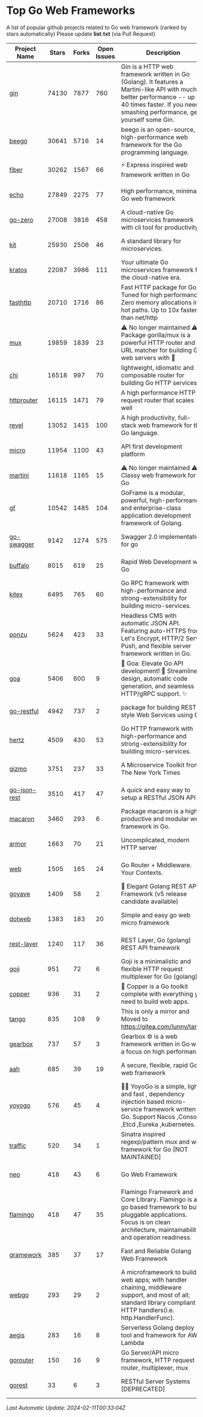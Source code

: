 # Top Go Web Frameworks
A list of popular github projects related to Go web framework (ranked by stars automatically)
Please update **list.txt** (via Pull Request)

| Project Name | Stars | Forks | Open Issues | Description | Last Commit |
| ------------ | ----- | ----- | ----------- | ----------- | ----------- |
| [gin](https://github.com/gin-gonic/gin) | 74130 | 7877 | 760 | Gin is a HTTP web framework written in Go (Golang). It features a Martini-like API with much better performance -- up to 40 times faster. If you need smashing performance, get yourself some Gin. | 2024-02-07 12:18:53 |
| [beego](https://github.com/beego/beego) | 30641 | 5716 | 14 | beego is an open-source, high-performance web framework for the Go programming language. | 2024-02-05 07:29:29 |
| [fiber](https://github.com/gofiber/fiber) | 30262 | 1567 | 66 | ⚡️ Express inspired web framework written in Go | 2024-02-10 21:36:49 |
| [echo](https://github.com/labstack/echo) | 27849 | 2275 | 77 | High performance, minimalist Go web framework | 2024-02-07 05:54:21 |
| [go-zero](https://github.com/zeromicro/go-zero) | 27008 | 3816 | 458 | A cloud-native Go microservices framework with cli tool for productivity. | 2024-02-10 03:58:12 |
| [kit](https://github.com/go-kit/kit) | 25930 | 2506 | 46 | A standard library for microservices. | 2023-12-22 23:16:59 |
| [kratos](https://github.com/go-kratos/kratos) | 22087 | 3986 | 111 | Your ultimate Go microservices framework for the cloud-native era. | 2024-02-02 02:39:11 |
| [fasthttp](https://github.com/valyala/fasthttp) | 20710 | 1716 | 86 | Fast HTTP package for Go. Tuned for high performance. Zero memory allocations in hot paths. Up to 10x faster than net/http | 2024-02-10 10:04:07 |
| [mux](https://github.com/gorilla/mux) | 19859 | 1839 | 23 | ⚠️ No longer maintained ⚠️  Package gorilla/mux is a powerful HTTP router and URL matcher for building Go web servers with 🦍 | 2024-01-22 04:09:26 |
| [chi](https://github.com/go-chi/chi) | 16518 | 997 | 70 | lightweight, idiomatic and composable router for building Go HTTP services | 2024-01-23 00:21:48 |
| [httprouter](https://github.com/julienschmidt/httprouter) | 16115 | 1471 | 79 | A high performance HTTP request router that scales well | 2024-01-30 10:56:56 |
| [revel](https://github.com/revel/revel) | 13052 | 1415 | 100 | A high productivity, full-stack web framework for the Go language. | 2022-04-12 20:53:30 |
| [micro](https://github.com/micro/micro) | 11954 | 1100 | 43 | API first development platform | 2023-07-28 18:28:23 |
| [martini](https://github.com/go-martini/martini) | 11618 | 1165 | 15 | ⚠️ No longer maintained ⚠️  Classy web framework for Go | 2017-01-21 21:58:54 |
| [gf](https://github.com/gogf/gf) | 10542 | 1485 | 104 | GoFrame is a modular, powerful, high-performance and enterprise-class application development framework of Golang.  | 2024-02-07 09:11:36 |
| [go-swagger](https://github.com/go-swagger/go-swagger) | 9142 | 1274 | 575 | Swagger 2.0 implementation for go | 2024-02-01 11:52:57 |
| [buffalo](https://github.com/gobuffalo/buffalo) | 8015 | 619 | 25 | Rapid Web Development w/ Go | 2023-01-26 15:34:17 |
| [kitex](https://github.com/cloudwego/kitex) | 6495 | 765 | 60 | Go RPC framework with high-performance and strong-extensibility for building micro-services. | 2024-02-01 08:25:33 |
| [ponzu](https://github.com/ponzu-cms/ponzu) | 5624 | 423 | 33 | Headless CMS with automatic JSON API. Featuring auto-HTTPS from Let's Encrypt, HTTP/2 Server Push, and flexible server framework written in Go. | 2020-01-02 00:14:32 |
| [goa](https://github.com/goadesign/goa) | 5406 | 600 | 9 | 🌟 Goa: Elevate Go API development! 🚀 Streamlined design, automatic code generation, and seamless HTTP/gRPC support. ✨ | 2024-02-07 21:20:30 |
| [go-restful](https://github.com/emicklei/go-restful) | 4942 | 737 | 2 | package for building REST-style Web Services using Go | 2024-01-09 20:25:00 |
| [hertz](https://github.com/cloudwego/hertz) | 4509 | 430 | 53 | Go HTTP framework with high-performance and strong-extensibility for building micro-services. | 2024-02-04 07:16:13 |
| [gizmo](https://github.com/nytimes/gizmo) | 3751 | 237 | 33 | A Microservice Toolkit from The New York Times | 2021-04-30 15:27:05 |
| [go-json-rest](https://github.com/ant0ine/go-json-rest) | 3510 | 417 | 47 | A quick and easy way to setup a RESTful JSON API | 2017-09-13 04:12:08 |
| [macaron](https://github.com/go-macaron/macaron) | 3460 | 293 | 6 | Package macaron is a high productive and modular web framework in Go. | 2024-01-15 14:27:27 |
| [armor](https://github.com/labstack/armor) | 1663 | 70 | 21 | Uncomplicated, modern HTTP server | 2019-08-03 18:10:09 |
| [web](https://github.com/gocraft/web) | 1505 | 165 | 24 | Go Router + Middleware. Your Contexts. | 2019-02-07 15:06:52 |
| [goyave](https://github.com/go-goyave/goyave) | 1409 | 58 | 2 | 🍐 Elegant Golang REST API Framework (v5 release candidate available) | 2023-06-09 14:22:05 |
| [dotweb](https://github.com/devfeel/dotweb) | 1383 | 183 | 20 | Simple and easy go web micro framework | 2023-12-13 02:13:17 |
| [rest-layer](https://github.com/rs/rest-layer) | 1240 | 117 | 36 | REST Layer, Go (golang) REST API framework | 2021-09-30 23:58:01 |
| [goji](https://github.com/goji/goji) | 951 | 72 | 6 | Goji is a minimalistic and flexible HTTP request multiplexer for Go (golang) | 2019-01-26 23:58:29 |
| [copper](https://github.com/gocopper/copper) | 936 | 31 | 2 | 🚀‏‏‎    ‎‏‏‎‏‏‎‎‎‎‎‎Copper is a Go toolkit complete with everything you need to build web apps. | 2024-01-22 21:15:19 |
| [tango](https://github.com/lunny/tango) | 835 | 108 | 9 | This is only a mirror and Moved to https://gitea.com/lunny/tango | 2019-05-17 03:31:10 |
| [gearbox](https://github.com/gogearbox/gearbox) | 737 | 57 | 3 | Gearbox :gear: is a web framework written in Go with a focus on high performance | 2022-09-21 00:20:37 |
| [aah](https://github.com/go-aah/aah) | 685 | 39 | 19 | A secure, flexible, rapid Go web framework | 2020-09-02 02:31:20 |
| [yoyogo](https://github.com/yoyofx/yoyogo) | 576 | 45 | 4 | 🦄🌈 YoyoGo is a simple, light and fast , dependency injection based micro-service framework written in Go. Support Nacos ,Consoul ,Etcd ,Eureka ,kubernetes. | 2024-02-07 09:13:19 |
| [traffic](https://github.com/gravityblast/traffic) | 520 | 34 | 1 | Sinatra inspired regexp/pattern mux and web framework for Go [NOT MAINTAINED] | 2015-11-26 21:31:07 |
| [neo](https://github.com/ivpusic/neo) | 418 | 43 | 6 | Go Web Framework | 2017-08-14 23:54:31 |
| [flamingo](https://github.com/i-love-flamingo/flamingo) | 418 | 47 | 35 | Flamingo Framework and Core Library. Flamingo is a go based framework to build pluggable applications. Focus is on clean architecture, maintainability and operation readiness. | 2024-02-07 15:56:26 |
| [gramework](https://github.com/gramework/gramework) | 385 | 37 | 17 | Fast and Reliable Golang Web Framework | 2023-10-27 14:01:05 |
| [webgo](https://github.com/bnkamalesh/webgo) | 293 | 29 | 2 | A microframework to build web apps; with handler chaining, middleware support, and most of all; standard library compliant HTTP handlers(i.e. http.HandlerFunc). | 2023-03-08 16:03:21 |
| [aegis](https://github.com/tmaiaroto/aegis) | 283 | 16 | 8 | Serverless Golang deploy tool and framework for AWS Lambda | 2019-07-28 17:59:41 |
| [gorouter](https://github.com/vardius/gorouter) | 150 | 16 | 9 | Go Server/API micro framework, HTTP request router, multiplexer, mux | 2024-01-01 23:03:02 |
| [gorest](https://github.com/tideland/gorest) | 33 | 6 | 3 | RESTful Server Systems [DEPRECATED] | 2017-11-10 13:00:37 |

*Last Automatic Update: 2024-02-11T00:33:04Z*
